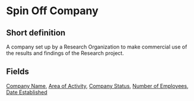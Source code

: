 # Spin Off Company
## Short definition
A company set up by a Research Organization to make commercial use of the results and findings of the Research project.
## Fields
[Company Name](../Object-Fields/Spin%20Off%20Company/Company%20Name.md),
[Area of Activity](../Object-Fields/Spin%20Off%20Company/Area%20of%20Activity.md),
[Company Status](../Object-Fields/Spin%20Off%20Company/Company%20Status.md),
[Number of Employees](../Object-Fields/Spin%20Off%20Company/Number%20of%20Employees.md),
[Date Established](../Object-Fields/Spin%20Off%20Company/Date%20Established.md)
